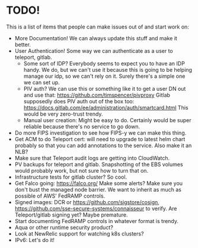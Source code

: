 # TODO!

This is a list of items that people can make issues out of and start work on:

* More Documentation!  We can always update this stuff and make it better.
* User Authentication!  Some way we can authenticate as a user to teleport, gitlab.
	* Some sort of IDP?  Everybody seems to expect you to have an IDP handy.
	  We do, but we can't use it because this is going to be helping manage our
	  idp, so we can't rely on it.  Surely there's a simple one we can set up.
	* PIV auth?  We can use this or something like it to get a user DN out and
	  use that:  https://github.com/timspencer/pivproxy  Gitlab supposedly does
	  PIV auth out of the box too:  https://docs.gitlab.com/ee/administration/auth/smartcard.html
	  This would be very zero-trust trendy.
	* Manual user creation:  Might be easy to do.  Certainly would be super
	  reliable because there's no service to go down.
* Do more FIPS investigation to see how FIPS-y we can make this thing.
* Get ACM to do Teleport cert:  will need to upgrade to latest helm chart probably
  so that you can add annotations to the service.  Also make it an NLB?
* Make sure that Teleport audit logs are getting into CloudWatch.
* PV backups for teleport and gitlab.  Snapshotting of the EBS volumes would
  probably work, but not sure how to turn that on.
* Infrastructure tests for gitlab cluster?  So cool.
* Get Falco going:  https://falco.org/  Make some alerts?  Make sure you don't
  bust the managed node barrier.  We want to inherit as much as possible of
  AWS' FedRAMP controls.
* Signed images:  DCR or https://github.com/sigstore/cosign,
  https://github.com/sse-secure-systems/connaisseur to verify.
  Are Teleport/gitlab signing yet?  Maybe premature.
* Start documenting FedRAMP controls in whatever format is trendy.
* Aqua or other runtime security product?
* Look at NewRelic support for watching k8s clusters?
* IPv6:  Let's do it!
